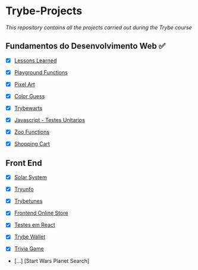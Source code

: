 # Trybe-Projects
*This repository contains all the projects carried out during the Trybe course*

## Fundamentos do Desenvolvimento Web :white_check_mark:

- [x] [Lessons Learned](https://github.com/Gustavo-trybedev/Project-Lessons-Learned)

- [x] [Playground Functions](https://github.com/Gustavo-trybedev/Project-Playground-Functions)

- [x] [Pixel Art](https://github.com/Gustavo-trybedev/Project-Pixels-Art)

- [x] [Color Guess](https://github.com/Gustavo-trybedev/Project-Color-Guess)

- [x] [Trybewarts](https://github.com/Gustavo-trybedev/Project-Trybe-Warts)

- [x] [Javascript - Testes Unitarios](https://github.com/Gustavo-trybedev/Project-Unit-Tests)

- [x] [Zoo Functions](https://github.com/Gustavo-trybedev/Project-Zoo-Functions)

- [x] [Shopping Cart](https://github.com/Gustavo-trybedev/Project-Shopping-Cart)

## Front End

- [x] [Solar System](https://github.com/Gustavo-trybedev/Project-Solar-System)

- [x] [Tryunfo](https://github.com/Gustavo-trybedev/Project-Tryunfo)

- [x] [Trybetunes](https://github.com/Gustavo-trybedev/Project-Trybe-Tunes)

- [x] [Frontend Online Store](https://github.com/Gustavo-trybedev/Project-Online-Store)

- [x] [Testes em React](https://github.com/Gustavo-trybedev/Project-RTL)

- [x] [Trybe Wallet](https://github.com/Gustavo-trybedev/Project-Trybe-Wallet)

- [x] [Trivia Game](https://github.com/Gustavo-trybedev/Project-Trivia-Game)

- [...] [Start Wars Planet Search]



